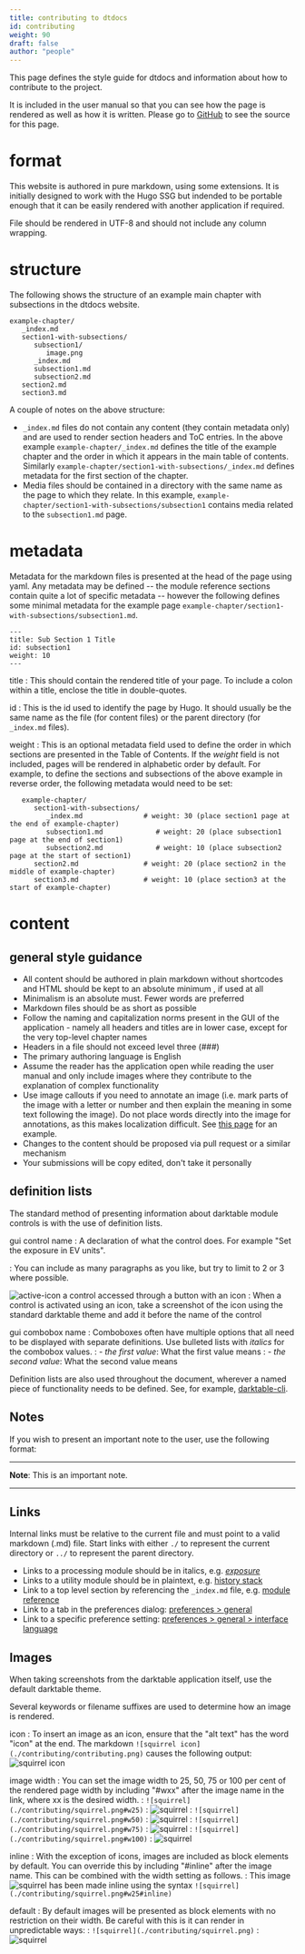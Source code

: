 ```yaml
---
title: contributing to dtdocs
id: contributing
weight: 90
draft: false
author: "people"
---
```


This page defines the style guide for dtdocs and information about how to contribute to the project.

It is included in the user manual so that you can see how the page is rendered as well as how it is written. Please go to [GitHub](https://github.com/darktable-org/dtdocs/blob/master/content/special-topics/memory.md) to see the source for this page.

# format

This website is authored in pure markdown, using some extensions. It is initially designed to work with the Hugo SSG but indended to be portable enough that it can be easily rendered with another application if required.

File should be rendered in UTF-8 and should not include any column wrapping.

# structure

The following shows the structure of an example main chapter with subsections in the dtdocs website.

```
example-chapter/
   _index.md
   section1-with-subsections/
      subsection1/
         image.png
      _index.md
      subsection1.md
      subsection2.md
   section2.md
   section3.md
```

A couple of notes on the above structure: 

- `_index.md` files do not contain any content (they contain metadata only) and are used to render section headers and ToC entries. In the above example `example-chapter/_index.md` defines the title of the example chapter and the order in which it appears in the main table of contents. Similarly `example-chapter/section1-with-subsections/_index.md` defines metadata for the first section of the chapter.
- Media files should be contained in a directory with the same name as the page to which they relate. In this example, `example-chapter/section1-with-subsections/subsection1` contains media related to the `subsection1.md` page.

# metadata

Metadata for the markdown files is presented at the head of the page using yaml. Any metadata may be defined -- the module reference sections contain quite a lot of specific metadata -- however the following defines some minimal metadata for the example page `example-chapter/section1-with-subsections/subsection1.md`.

```
---
title: Sub Section 1 Title
id: subsection1
weight: 10
---
```

title
: This should contain the rendered title of your page. To include a colon within a title, enclose the title in double-quotes.

id
: This is the id used to identify the page by Hugo. It should usually be the same name as the file (for content files) or the parent directory (for `_index.md` files).

weight
: This is an optional metadata field used to define the order in which sections are presented in the Table of Contents. If the _weight_ field is not included, pages will be rendered in alphabetic order by default. For example, to define the sections and subsections of the above example in reverse order, the following metadata would need to be set:

```
   example-chapter/
      section1-with-subsections/
         _index.md               # weight: 30 (place section1 page at the end of example-chapter)
         subsection1.md             # weight: 20 (place subsection1 page at the end of section1)
         subsection2.md             # weight: 10 (place subsection2 page at the start of section1)
      section2.md                # weight: 20 (place section2 in the middle of example-chapter)
      section3.md                # weight: 10 (place section3 at the start of example-chapter)
```

# content

## general style guidance

- All content should be authored in plain markdown without shortcodes and HTML should be kept to an absolute minimum , if used at all
- Minimalism is an absolute must. Fewer words are preferred
- Markdown files should be as short as possible
- Follow the naming and capitalization norms present in the GUI of the application - namely all headers and titles are in lower case, except for the very top-level chapter names
- Headers in a file should not exceed level three (###)
- The primary authoring language is English
- Assume the reader has the application open while reading the user manual and only include images where they contribute to the explanation of complex functionality
- Use image callouts if you need to annotate an image (i.e. mark parts of the image with a letter or number and then explain the meaning in some text following the image). Do not place words directly into the image for annotations, as this makes localization difficult. See [this page](../darkroom/processing-modules-and-pixelpipe/the-anatomy-of-a-module.md) for an example.
- Changes to the content should be proposed via pull request or a similar mechanism
- Your submissions will be copy edited, don't take it personally

## definition lists

The standard method of presenting information about darktable module controls is with the use of definition lists. 

gui control name
: A declaration of what the control does. For example "Set the exposure in EV units".

: You can include as many paragraphs as you like, but try to limit to 2 or 3 where possible.

![active-icon](./contributing/active-icon.png) a control accessed through a button with an icon
: When a control is activated using an icon, take a screenshot of the icon using the standard darktable theme and add it before the name of the control

gui combobox name
: Comboboxes often have multiple options that all need to be displayed with separate definitions. Use bulleted lists with _italics_ for the combobox values.
: - _the first value_: What the first value means
: - _the second value_: What the second value means

Definition lists are also used throughout the document, wherever a named piece of functionality needs to be defined. See, for example, [darktable-cli](./program-invocation/darktable-cli.md).

## Notes

If you wish to present an important note to the user, use the following format:

---

**Note**: This is an important note.

---

## Links

Internal links must be relative to the current file and must point to a valid markdown (.md) file. Start links with either `./` to represent the current directory or `../` to represent the parent directory.

- Links to a processing module should be in italics, e.g. [_exposure_](../module-reference/processing-modules/exposure.md)
- Links to a utility module should be in plaintext, e.g. [history stack](../module-reference/utility-modules/darkroom/history-stack.md)
- Link to a top level section by referencing the `_index.md` file, e.g. [module reference](../module-reference/_index.md)
- Link to a tab in the preferences dialog: [preferences > general](../preferences-settings/general.md)
- Link to a specific preference setting: [preferences > general > interface language](../preferences-settings/general.md)

## Images

When taking screenshots from the darktable application itself, use the default darktable theme.

Several keywords or filename suffixes are used to determine how an image is rendered.

icon
: To insert an image as an icon, ensure that the "alt text" has the word "icon" at the end. The markdown `![squirrel icon](./contributing/contributing.png)` causes the following output: ![squirrel icon](./contributing/squirrel.png)

image width
: You can set the image width to 25, 50, 75 or 100 per cent of the rendered page width by including "#wxx" after the image name in the link, where xx is the desired width.
: `![squirrel](./contributing/squirrel.png#w25)`
: ![squirrel](./contributing/squirrel.png#w25)
: `![squirrel](./contributing/squirrel.png#w50)`
: ![squirrel](./contributing/squirrel.png#w50)
: `![squirrel](./contributing/squirrel.png#w75)`
: ![squirrel](./contributing/squirrel.png#w75)
: `![squirrel](./contributing/squirrel.png#w100)`
: ![squirrel](./contributing/squirrel.png#w100)

inline
: With the exception of icons, images are included as block elements by default. You can override this by including "#inline" after the image name. This can be combined with the width setting as follows.
: This image ![squirrel](./contributing/squirrel.png#w25#inline) has been made inline using the syntax `![squirrel](./contributing/squirrel.png#w25#inline)`

default
: By default images will be presented as block elements with no restriction on their width. Be careful with this is it can render in unpredictable ways:
: `![squirrel](./contributing/squirrel.png)`
: ![squirrel](./contributing/squirrel.png)

